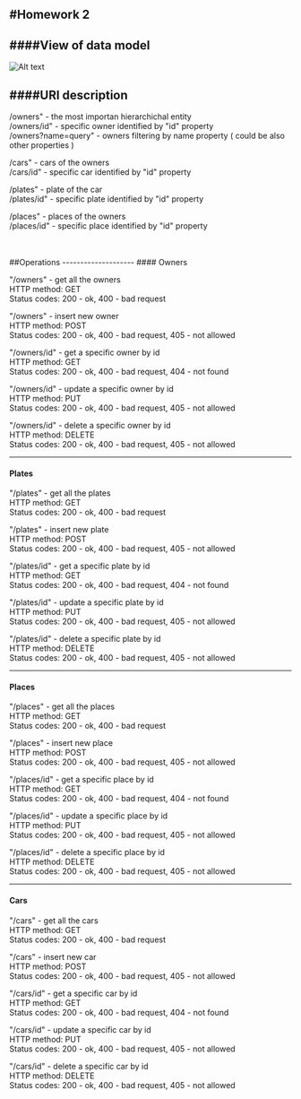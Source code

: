 #Homework 2
-------------

####View of data model
-------------
![Alt text](http://i.imgur.com/TpY49dF.png)



####URI description 
-----------------
/owners" - the most importan hierarchichal entity<br />
/owners/id" - specific owner identified by "id" property<br />
/owners?name=query" - owners filtering by name property ( could be also other properties )

/cars" - cars of the owners<br />
/cars/id" - specific car identified by "id" property

/plates" - plate of the car<br />
/plates/id" - specific plate identified by "id" property

/places" - places of the owners<br />
/places/id" - specific place identified by "id" property

<br />
<br />
##Operations
--------------------
#### Owners

"/owners" - get all the owners <br />
HTTP method: GET <br />
Status codes: 200 - ok, 400 - bad request

"/owners" - insert new owner <br />
HTTP method: POST <br />
Status codes: 200 - ok, 400 - bad request, 405 - not allowed

"/owners/id" - get a specific owner by id <br />
HTTP method: GET <br />
Status codes: 200 - ok, 400 - bad request, 404 - not found

"/owners/id" - update a specific owner by id <br />
HTTP method: PUT <br />
Status codes: 200 - ok, 400 - bad request, 405 - not allowed

"/owners/id" - delete a specific owner by id <br />
HTTP method: DELETE <br />
Status codes: 200 - ok, 400 - bad request, 405 - not allowed

----------------
#### Plates
"/plates" - get all the plates <br />
HTTP method: GET <br />
Status codes: 200 - ok, 400 - bad request

"/plates" - insert new plate <br />
HTTP method: POST <br />
Status codes: 200 - ok, 400 - bad request, 405 - not allowed

"/plates/id" - get a specific plate by id <br />
HTTP method: GET <br />
Status codes: 200 - ok, 400 - bad request, 404 - not found

"/plates/id" - update a specific plate by id <br />
HTTP method: PUT <br />
Status codes: 200 - ok, 400 - bad request, 405 - not allowed

"/plates/id" - delete a specific plate by id <br />
HTTP method: DELETE <br />
Status codes: 200 - ok, 400 - bad request, 405 - not allowed

----------------
#### Places
"/places" - get all the places <br />
HTTP method: GET <br />
Status codes: 200 - ok, 400 - bad request

"/places" - insert new place <br />
HTTP method: POST <br />
Status codes: 200 - ok, 400 - bad request, 405 - not allowed

"/places/id" - get a specific place by id <br />
HTTP method: GET <br />
Status codes: 200 - ok, 400 - bad request, 404 - not found

"/places/id" - update a specific place by id <br />
HTTP method: PUT <br />
Status codes: 200 - ok, 400 - bad request, 405 - not allowed

"/places/id" - delete a specific place by id <br />
HTTP method: DELETE <br />
Status codes: 200 - ok, 400 - bad request, 405 - not allowed

----------------
#### Cars

"/cars" - get all the cars <br />
HTTP method: GET <br />
Status codes: 200 - ok, 400 - bad request

"/cars" - insert new car <br />
HTTP method: POST <br />
Status codes: 200 - ok, 400 - bad request, 405 - not allowed

"/cars/id" - get a specific car by id <br />
HTTP method: GET <br />
Status codes: 200 - ok, 400 - bad request, 404 - not found

"/cars/id" - update a specific car by id <br />
HTTP method: PUT <br />
Status codes: 200 - ok, 400 - bad request, 405 - not allowed

"/cars/id" - delete a specific car by id <br />
HTTP method: DELETE <br />
Status codes: 200 - ok, 400 - bad request, 405 - not allowed



